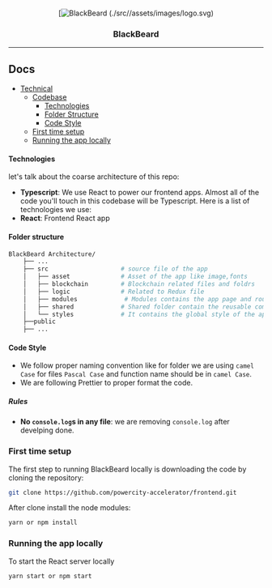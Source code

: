 <div align="center" style="margin-top:20px">

[![BlackBeard (./src//assets/images/logo.svg)]()
### BlackBeard
</div>
<hr>

## Docs
- [Technical](#contributing)
  - [Codebase](#codebase)
    - [Technologies](#technologies)
    - [Folder Structure](#folder-structure)
    - [Code Style](#code-style)
  - [First time setup](#first-time-setup)
  - [Running the app locally](#running-the-app-locally)

#### Technologies
let's talk about the coarse architecture of this repo:
- **Typescript**: We use React to power our frontend apps. Almost all of the code you'll touch in this codebase will be Typescript.
  Here is a list of technologies we use:
- **React**: Frontend React app

#### Folder structure
```sh
BlackBeard Architecture/
    ├── ...
    ├── src                    # source file of the app
    │   ├── asset              # Asset of the app like image,fonts
    │   ├── blockchain         # Blockchain related files and foldrs
    │   ├── logic              # Related to Redux file
    │   ├── modules             # Modules contains the app page and route setup
    │   ├── shared             # Shared folder contain the reusable components
    │   └── styles             # It contains the global style of the app
    ├──public
    ├── ...
```
#### Code Style
- We follow proper naming convention like for folder we are using `camel Case` for files `Pascal Case` and function name should be in `camel Case`.
- We are following Prettier to proper format the code.
##### Rules
- **No `console.log`s in any file**: we are removing `console.log` after develping done.
### First time setup
The first step to running BlackBeard locally is downloading the code by cloning the repository:
```sh
git clone https://github.com/powercity-accelerator/frontend.git
```
After clone install the node modules:
```sh
yarn or npm install
```
### Running the app locally
To start the React server locally
```sh
yarn start or npm start 
```